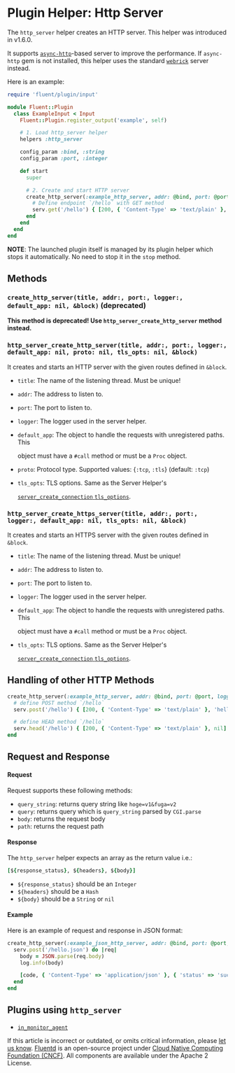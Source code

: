 # Plugin Helper: Http Server

The `http_server` helper creates an HTTP server. This helper was introduced in v1.6.0.

It supports [`async-http`](https://github.com/socketry/async-http)-based server to improve the performance. If `async-http` gem is not installed, this helper uses the standard [`webrick`](https://github.com/ruby/webrick) server instead.

Here is an example:

```ruby
require 'fluent/plugin/input'

module Fluent::Plugin
  class ExampleInput < Input
    Fluent::Plugin.register_output('example', self)

    # 1. Load http_server helper
    helpers :http_server

    config_param :bind, :string
    config_param :port, :integer

    def start
      super

      # 2. Create and start HTTP server
      create_http_server(:example_http_server, addr: @bind, port: @port, logger: log) do |serv|
        # Define endpoint `/hello` with GET method
        serv.get('/hello') { [200, { 'Content-Type' => 'text/plain' }, 'hello!'] }
      end
    end
  end
end
```

**NOTE**: The launched plugin itself is managed by its plugin helper which stops it automatically. No need to stop it in the `stop` method.

## Methods

### `create_http_server(title, addr:, port:, logger:, default_app: nil, &block)` \(deprecated\)

**This method is deprecated! Use `http_server_create_http_server` method instead.**

### `http_server_create_http_server(title, addr:, port:, logger:, default_app: nil, proto: nil, tls_opts: nil, &block)`

It creates and starts an HTTP server with the given routes defined in `&block`.

* `title`: The name of the listening thread. Must be unique!
* `addr`: The address to listen to.
* `port`: The port to listen to.
* `logger`: The logger used in the server helper.
* `default_app`: The object to handle the requests with unregistered paths. This

  object must have a `#call` method or must be a `Proc` object.

* `proto`: Protocol type. Supported values: {`:tcp`, `:tls`} \(default: `:tcp`\)
* `tls_opts`: TLS options. Same as the Server Helper's

  [`server_create_connection` `tls_options`](https://github.com/fluent/fluentd-docs-gitbook/tree/701b465b45f0b6dcd8dd8937fe4649de7ca4e6ea/developer/api-plugin-helper-server/README.md).

### `http_server_create_https_server(title, addr:, port:, logger:, default_app: nil, tls_opts: nil, &block)`

It creates and starts an HTTPS server with the given routes defined in `&block`.

* `title`: The name of the listening thread. Must be unique!
* `addr`: The address to listen to.
* `port`: The port to listen to.
* `logger`: The logger used in the server helper.
* `default_app`: The object to handle the requests with unregistered paths. This

  object must have a `#call` method or must be a `Proc` object.

* `tls_opts`: TLS options. Same as the Server Helper's

  [`server_create_connection` `tls_options`](https://github.com/fluent/fluentd-docs-gitbook/tree/701b465b45f0b6dcd8dd8937fe4649de7ca4e6ea/developer/api-plugin-helper-server/README.md).

## Handling of other HTTP Methods

```ruby
create_http_server(:example_http_server, addr: @bind, port: @port, logger: log) do |serv|
  # define POST method `/hello`
  serv.post('/hello') { [200, { 'Content-Type' => 'text/plain' }, 'hello!'] }

  # define HEAD method `/hello`
  serv.head('/hello') { [200, { 'Content-Type' => 'text/plain' }, nil] }
end
```

## Request and Response

#### Request

Request supports these following methods:

* `query_string`: returns query string like `hoge=v1&fuga=v2`
* `query`: returns query which is `query_string` parsed by `CGI.parse`
* `body`: returns the request body
* `path`: returns the request path

#### Response

The `http_server` helper expects an array as the return value i.e.:

```ruby
[${response_status}, ${headers}, ${body}]
```

* `${response_status}` should be an `Integer`
* `${headers}` should be a `Hash`
* `${body}` should be a `String` or `nil`

#### Example

Here is an example of request and response in JSON format:

```ruby
create_http_server(:example_json_http_server, addr: @bind, port: @port, logger: log) do |serv|
  serv.post('/hello.json') do |req|
    body = JSON.parse(req.body)
    log.info(body)

    [code, { 'Content-Type' => 'application/json' }, { 'status' => 'success' }.to_json]
  end
end
```

## Plugins using `http_server`

* [`in_monitor_agent`](../input/monitor_agent.md)

If this article is incorrect or outdated, or omits critical information, please [let us know](https://github.com/fluent/fluentd-docs-gitbook/issues?state=open). [Fluentd](http://www.fluentd.org/) is an open-source project under [Cloud Native Computing Foundation \(CNCF\)](https://cncf.io/). All components are available under the Apache 2 License.

